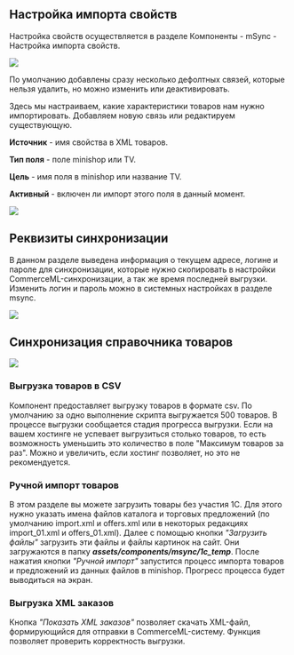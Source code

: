 ## Настройка импорта свойств

Настройка свойств осуществляется в разделе Компоненты - mSync - Настройка импорта свойств.

[![](https://file.modx.pro/files/7/d/b/7db5c7824d0c9682f9a9a9b85b54c590.png)](https://file.modx.pro/files/7/d/b/7db5c7824d0c9682f9a9a9b85b54c590.png)

По умолчанию добавлены сразу несколько дефолтных связей, которые нельзя удалить, но можно изменить или деактивировать.

Здесь мы настраиваем, какие характеристики товаров нам нужно импортировать. Добавляем новую связь или редактируем существующую.

**Источник** - имя свойства в XML товаров.

**Тип поля** - поле minishop или TV.

**Цель** - имя поля в minishop или название TV.

**Активный** - включен ли импорт этого поля в данный момент.

[![](https://file.modx.pro/files/1/0/d/10da1f99edfce05493ecfe89ad525f8bs.jpg)](https://file.modx.pro/files/1/0/d/10da1f99edfce05493ecfe89ad525f8bs.jpg)

## Реквизиты синхронизации

В данном разделе выведена информация о текущем адресе, логине и пароле для синхронизации, которые нужно скопировать в настройки CommerceML-синхронизации, а так же время последней выгрузки.
Изменить логин и пароль можно в системных настройках в разделе msync.

[![](https://file.modx.pro/files/f/0/0/f00af8b40b2df3fd8bdb2d323dd581c4.png)](https://file.modx.pro/files/f/0/0/f00af8b40b2df3fd8bdb2d323dd581c4.png)

## Синхронизация справочника товаров

[![](https://file.modx.pro/files/8/3/3/8339a26d089c214faa6e8de0f329f0a3.png)](https://file.modx.pro/files/8/3/3/8339a26d089c214faa6e8de0f329f0a3.png)

### Выгрузка товаров в CSV

Компонент предоставляет выгрузку товаров в формате csv. По умолчанию за одно выполнение скрипта выгружается 500 товаров.
В процессе выгрузки сообщается стадия прогресса выгрузки. Если на вашем хостинге не успевает выгрузиться столько товаров, то есть возможность уменьшить это количество в поле "Максимум товаров за раз". Можно и увеличить, если хостинг позволяет, но это не рекомендуется.

### Ручной импорт товаров

В этом разделе вы можете загрузить товары без участия 1С. Для этого нужно указать имена файлов каталога и торговых предложений (по умолчанию import.xml и offers.xml или в некоторых редакциях import_01.xml и offers_01.xml).
Далее с помощью кнопки *"Загрузить файлы"* загрузить эти файлы и файлы картинок на сайт. Они загружаются в папку ***assets/components/msync/1c_temp***. После нажатия кнопки *"Ручной импорт"* запустится процесс импорта товаров и предложений из данных файлов в minishop. Прогресс процесса будет выводиться на экран.

### Выгрузка XML заказов

Кнопка *"Показать XML заказов"* позволяет скачать XML-файл, формирующийся для отправки в CommerceML-систему. Функция позволяет проверить корректность выгрузки.
